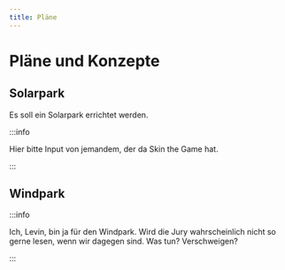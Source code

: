 ```yaml
---
title: Pläne
---
```


# Pläne und Konzepte

## Solarpark

Es soll ein Solarpark errichtet werden.

:::info

Hier bitte Input von jemandem, der da Skin the Game hat.

:::

## Windpark

:::info

Ich, Levin, bin ja für den Windpark. Wird die Jury wahrscheinlich nicht so gerne
lesen, wenn wir dagegen sind. Was tun? Verschweigen?

:::
